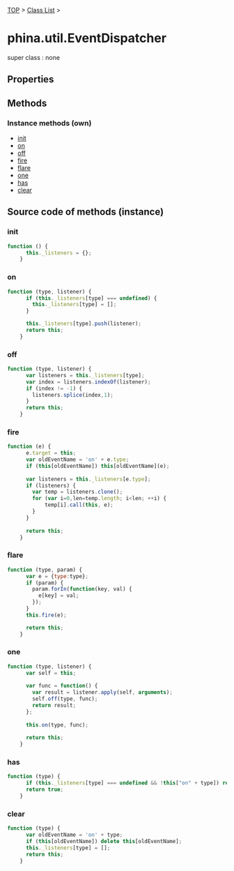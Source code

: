 [TOP](../../README.md) > [Class List](../class-list.md) >

# phina.util.EventDispatcher

super class : none

## Properties




## Methods


### Instance methods (own)

* [init](#instance_init)
* [on](#instance_on)
* [off](#instance_off)
* [fire](#instance_fire)
* [flare](#instance_flare)
* [one](#instance_one)
* [has](#instance_has)
* [clear](#instance_clear)



## Source code of methods (instance)

### <a name="instance_init"></a>init
```javascript
function () {
      this._listeners = {};
    }
```

### <a name="instance_on"></a>on
```javascript
function (type, listener) {
      if (this._listeners[type] === undefined) {
        this._listeners[type] = [];
      }

      this._listeners[type].push(listener);
      return this;
    }
```

### <a name="instance_off"></a>off
```javascript
function (type, listener) {
      var listeners = this._listeners[type];
      var index = listeners.indexOf(listener);
      if (index != -1) {
        listeners.splice(index,1);
      }
      return this;
    }
```

### <a name="instance_fire"></a>fire
```javascript
function (e) {
      e.target = this;
      var oldEventName = 'on' + e.type;
      if (this[oldEventName]) this[oldEventName](e);
      
      var listeners = this._listeners[e.type];
      if (listeners) {
        var temp = listeners.clone();
        for (var i=0,len=temp.length; i<len; ++i) {
            temp[i].call(this, e);
        }
      }
      
      return this;
    }
```

### <a name="instance_flare"></a>flare
```javascript
function (type, param) {
      var e = {type:type};
      if (param) {
        param.forIn(function(key, val) {
          e[key] = val;
        });
      }
      this.fire(e);

      return this;
    }
```

### <a name="instance_one"></a>one
```javascript
function (type, listener) {
      var self = this;
      
      var func = function() {
        var result = listener.apply(self, arguments);
        self.off(type, func);
        return result;
      };
      
      this.on(type, func);
      
      return this;
    }
```

### <a name="instance_has"></a>has
```javascript
function (type) {
      if (this._listeners[type] === undefined && !this["on" + type]) return false;
      return true;
    }
```

### <a name="instance_clear"></a>clear
```javascript
function (type) {
      var oldEventName = 'on' + type;
      if (this[oldEventName]) delete this[oldEventName];
      this._listeners[type] = [];
      return this;
    }
```


